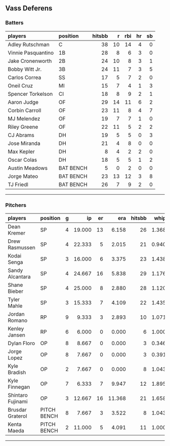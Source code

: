 ## Vass Deferens

### Batters

 
|players            |position  | hitsbb|  r| rbi| hr| sb| 
|:------------------|:---------|------:|--:|---:|--:|--:| 
|Adley Rutschman    |C         |     38| 10|  14|  4|  0| 
|Vinnie Pasquantino |1B        |     28|  8|   6|  3|  0| 
|Jake Cronenworth   |2B        |     24| 10|   8|  3|  1| 
|Bobby Witt Jr.     |3B        |     24| 11|   7|  3|  5| 
|Carlos Correa      |SS        |     17|  5|   7|  2|  0| 
|Oneil Cruz         |MI        |     15|  7|   4|  1|  3| 
|Spencer Torkelson  |CI        |     18|  8|   9|  2|  1| 
|Aaron Judge        |OF        |     29| 14|  11|  6|  2| 
|Corbin Carroll     |OF        |     23| 11|   8|  4|  7| 
|MJ Melendez        |OF        |     19|  7|   7|  1|  0| 
|Riley Greene       |OF        |     22| 11|   5|  2|  2| 
|CJ Abrams          |DH        |     19|  5|   5|  0|  3| 
|Jose Miranda       |DH        |     21|  4|   8|  0|  0| 
|Max Kepler         |DH        |      8|  4|   2|  2|  0| 
|Oscar Colas        |DH        |     18|  5|   5|  1|  2| 
|Austin Meadows     |BAT BENCH |      5|  0|   2|  0|  0| 
|Jorge Mateo        |BAT BENCH |     23| 13|  12|  3|  8| 
|TJ Friedl          |BAT BENCH |     26|  7|   9|  2|  0| 


* * *

### Pitchers

 
|players           |position    |  g|     ip| er|    era| hitsbb|  whip| so|  w| sv| 
|:-----------------|:-----------|--:|------:|--:|------:|------:|-----:|--:|--:|--:| 
|Dean Kremer       |SP          |  4| 19.000| 13|  6.158|     26| 1.368| 14|  1|  0| 
|Drew Rasmussen    |SP          |  4| 22.333|  5|  2.015|     21| 0.940| 26|  3|  0| 
|Kodai Senga       |SP          |  3| 16.000|  6|  3.375|     23| 1.438| 21|  2|  0| 
|Sandy Alcantara   |SP          |  4| 24.667| 16|  5.838|     29| 1.176| 20|  1|  0| 
|Shane Bieber      |SP          |  4| 25.000|  8|  2.880|     28| 1.120| 18|  1|  0| 
|Tyler Mahle       |SP          |  3| 15.333|  7|  4.109|     22| 1.435| 18|  1|  0| 
|Jordan Romano     |RP          |  9|  9.333|  3|  2.893|     10| 1.071| 12|  2|  7| 
|Kenley Jansen     |RP          |  6|  6.000|  0|  0.000|      6| 1.000|  9|  1|  4| 
|Dylan Floro       |OP          |  8|  8.667|  0|  0.000|      3| 0.346|  9|  1|  0| 
|Jorge Lopez       |OP          |  8|  7.667|  0|  0.000|      3| 0.391|  8|  1|  1| 
|Kyle Bradish      |OP          |  2|  7.667|  0|  0.000|      8| 1.043|  8|  1|  0| 
|Kyle Finnegan     |OP          |  7|  6.333|  7|  9.947|     12| 1.895|  4|  0|  3| 
|Shintaro Fujinami |OP          |  3| 12.667| 16| 11.368|     21| 1.658| 10|  0|  0| 
|Brusdar Graterol  |PITCH BENCH |  8|  7.667|  3|  3.522|      8| 1.043|  8|  0|  0| 
|Kenta Maeda       |PITCH BENCH |  2| 11.000|  5|  4.091|     11| 1.000| 12|  0|  0| 


* * *


